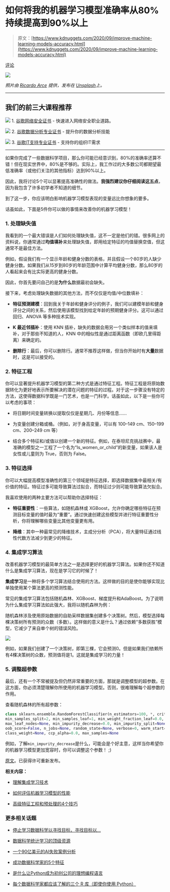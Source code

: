 # 如何将我的机器学习模型准确率从80%持续提高到90%以上

> 原文：[https://www.kdnuggets.com/2020/09/improve-machine-learning-models-accuracy.html](https://www.kdnuggets.com/2020/09/improve-machine-learning-models-accuracy.html)

[评论](#comments)

![](../Images/13a446e223542c95af0d8db39d2b365b.png)

*照片由 [Ricardo Arce](https://unsplash.com/@jrarce?utm_source=unsplash&utm_medium=referral&utm_content=creditCopyText) 提供，发布在 [Unsplash](https://unsplash.com/s/photos/target?utm_source=unsplash&utm_medium=referral&utm_content=creditCopyText)上。*

* * *

## 我们的前三大课程推荐

![](../Images/0244c01ba9267c002ef39d4907e0b8fb.png) 1\. [谷歌网络安全证书](https://www.kdnuggets.com/google-cybersecurity) - 快速进入网络安全职业道路。

![](../Images/e225c49c3c91745821c8c0368bf04711.png) 2\. [谷歌数据分析专业证书](https://www.kdnuggets.com/google-data-analytics) - 提升你的数据分析技能

![](../Images/0244c01ba9267c002ef39d4907e0b8fb.png) 3\. [谷歌IT支持专业证书](https://www.kdnuggets.com/google-itsupport) - 支持你的组织IT需求

* * *

如果你完成了一些数据科学项目，那么你可能已经意识到，80%的准确率还算不错！但在现实世界中，80%是不够的。实际上，我工作过的大多数公司都期望最低准确率（或他们关注的其他指标）达到90%以上。

因此，我将讨论5个可以显著提高准确性的做法。**我强烈建议你仔细阅读这五点**，因为我包含了许多初学者不知道的细节。

到了这一步，你应该明白影响机器学习模型表现的变量远比你想象的要多。

话虽如此，下面是5件你可以做的事情来改善你的机器学习模型！

### 1\. 处理缺失值

我看到的一个最大错误是人们如何处理缺失值，这不一定是他们的错。很多网上的资料说，你通常通过**均值填补**来处理缺失值，即用给定特征的均值替换空值，但这通常不是最佳方法。

例如，假设我们有一个显示年龄和健身分数的表格，并且假设一个80岁的人缺少健身分数。如果我们从15岁到80岁的年龄范围中计算平均健身分数，那么80岁的人看起来会有比实际更高的健身分数。

因此，你首先要问自己的是**为什么**数据最初会缺失。

接下来，考虑处理缺失数据的其他方法，而不仅仅是均值/中位数填补：

+   **特征预测建模**：回到我关于年龄和健身评分的例子，我们可以建模年龄和健身评分之间的关系，然后使用该模型找到给定年龄的预期健身评分。这可以通过回归、ANOVA 等多种技术实现。

+   **K 最近邻插补**：使用 KNN 插补，缺失的数据会用另一个类似样本的值来填补，对于那些不知道的人，KNN 中的相似性是通过距离函数（即欧几里得距离）来确定的。

+   **删除行**：最后，你可以删除行。通常不推荐这样做，但当你开始时有**大量**数据时，这是可以接受的。

### 2\. 特征工程

你可以显著提升机器学习模型的第二种方式是通过特征工程。特征工程是将原始数据转化为更好地表示所要解决的潜在问题的特征的过程。对于这一步骤没有特定的方法，这使得数据科学既是一门艺术，也是一门科学。话虽如此，以下是一些你可以考虑的事项：

+   将日期时间变量转换以提取仅仅是星期几、月份等信息……

+   为变量创建分箱或桶。（例如，对于身高变量，可以有 100–149 cm、150–199 cm、200–249 cm 等）

+   结合多个特征和/或值以创建一个新的特征。例如，在泰坦尼克挑战赛中，最准确的模型之一工程了一个名为“Is_women_or_child”的新变量，如果该人是女性或儿童则为 True，否则为 False。

### 3\. 特征选择

你可以大幅提高模型准确性的第三个领域是特征选择，即选择数据集中最相关/有价值的特征。特征过多可能导致算法过拟合，而特征过少则可能导致算法欠拟合。

我喜欢使用的两种主要方法可以帮助你选择特征：

+   **特征重要性**：一些算法，如随机森林或 XGBoost，允许你确定哪些特征在预测目标变量的值时最为“重要”。通过快速创建这些模型并进行特征重要性分析，你将理解哪些变量比其他变量更有用。

+   **降维**：其中一种最常见的降维技术，主成分分析（PCA），将大量特征通过线性代数方法减少到更少的特征。

### 4\. 集成学习算法

改善机器学习模型的最简单方法之一是选择更好的机器学习算法。如果你还不知道什么是集成学习算法，现在是学习它的时候了！

**集成学习**是一种将多个学习算法结合使用的方法。这样做的目的是使你能够实现比单独使用某个算法更高的预测性能。

常见的集成学习算法包括随机森林、XGBoost、梯度提升和AdaBoost。为了说明为什么集成学习算法如此强大，我将以随机森林为例：

随机森林涉及使用原始数据的自助采样数据集创建多个决策树。然后，模型选择每棵决策树所有预测的众数（多数）。这样做的意义是什么？通过依赖“多数获胜”模型，它减少了来自单个树的错误风险。

![](../Images/46ab45c9b19ee0edd64b4766bba258a5.png)

例如，如果我们创建了一个决策树，即第三棵，它会预测0。但是如果我们依赖所有4棵决策树的众数，预测值将是1。这就是集成学习的力量！

### 5\. 调整超参数

最后，还有一个不常被提及但仍然非常重要的方面，那就是调整模型的超参数。在这方面，你必须清楚理解你所使用的机器学习模型。否则，很难理解每个超参数的作用。

查看随机森林的所有超参数：

```py
class sklearn.ensemble.RandomForestClassifier(n_estimators=100, *, criterion='gini', max_depth=None, 
min_samples_split=2, min_samples_leaf=1, min_weight_fraction_leaf=0.0, max_features='auto', 
max_leaf_nodes=None, min_impurity_decrease=0.0, min_impurity_split=None, bootstrap=True, 
oob_score=False, n_jobs=None, random_state=None, verbose=0, warm_start=False, 
class_weight=None, ccp_alpha=0.0, max_samples=None

```

例如，了解`min_impurity_decrease`是什么，可能会是个好主意，这样当你希望你的机器学习模型更加宽容时，你可以调整这个参数！ ;)

[原文](https://towardsdatascience.com/how-i-consistently-improve-my-machine-learning-models-from-80-to-over-90-accuracy-6097063e1c9a)。已获得许可重新发布。

**相关内容：**

+   [理解集成学习技术](https://www.kdnuggets.com/2020/03/making-sense-ensemble-learning-techniques.html)

+   [如何评估机器学习模型的性能](https://www.kdnuggets.com/2020/09/performance-machine-learning-model.html)

+   [高级特征工程和预处理的4个技巧](https://www.kdnuggets.com/2019/08/4-tips-advanced-feature-engineering-preprocessing.html)

### 更多相关话题

+   [停止学习数据科学以寻找目标，寻找目标以…](https://www.kdnuggets.com/2021/12/stop-learning-data-science-find-purpose.html)

+   [数据科学统计学习的顶级资源](https://www.kdnuggets.com/2021/12/springboard-top-resources-learn-data-science-statistics.html)

+   [一个90亿美元的AI失败案例分析](https://www.kdnuggets.com/2021/12/9b-ai-failure-examined.html)

+   [成功数据科学家的5个特征](https://www.kdnuggets.com/2021/12/5-characteristics-successful-data-scientist.html)

+   [是什么让Python成为初创公司的理想编程语言](https://www.kdnuggets.com/2021/12/makes-python-ideal-programming-language-startups.html)

+   [每个数据科学家都应该了解的三个 R 库（即使你使用 Python）](https://www.kdnuggets.com/2021/12/three-r-libraries-every-data-scientist-know-even-python.html)
